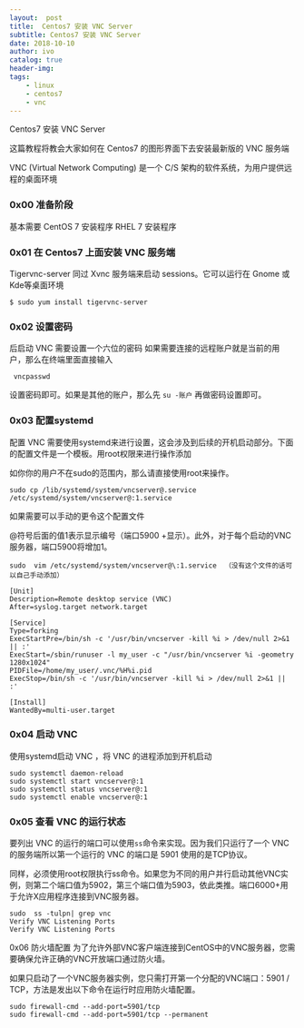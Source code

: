 ```yaml
---
layout:  post
title:  Centos7 安装 VNC Server
subtitle: Centos7 安装 VNC Server 
date: 2018-10-10
author: ivo
catalog: true
header-img:
tags:
    - linux 
    - centos7
    - vnc
---
```

Centos7 安装 VNC Server

这篇教程将教会大家如何在 Centos7 的图形界面下去安装最新版的 VNC 服务端

VNC (Virtual Network Computing) 是一个 C/S 架构的软件系统，为用户提供远程的桌面环境
### 0x00 准备阶段
基本需要
CentOS 7 安装程序
RHEL 7 安装程序
### 0x01 在 Centos7 上面安装 VNC 服务端
Tigervnc-server 同过 Xvnc 服务端来启动 sessions。它可以运行在 Gnome 或 Kde等桌面环境

```
$ sudo yum install tigervnc-server
```

### 0x02 设置密码
后启动 VNC 需要设置一个六位的密码
如果需要连接的远程账户就是当前的用户，那么在终端里面直接输入
```
 vncpasswd
```
设置密码即可。如果是其他的账户，那么先 `su -账户` 再做密码设置即可。

### 0x03 配置systemd
配置 VNC 需要使用systemd来进行设置，这会涉及到后续的开机启动部分。下面的配置文件是一个模板。用root权限来进行操作添加

如你你的用户不在sudo的范围内，那么请直接使用root来操作。
```
sudo cp /lib/systemd/system/vncserver@.service  /etc/systemd/system/vncserver@:1.service
```
如果需要可以手动的更令这个配置文件

@符号后面的值1表示显示编号（端口5900 +显示）。此外，对于每个启动的VNC服务器，端口5900将增加1。
```0
sudo  vim /etc/systemd/system/vncserver@\:1.service  （没有这个文件的话可以自己手动添加）

[Unit]
Description=Remote desktop service (VNC)
After=syslog.target network.target

[Service]
Type=forking
ExecStartPre=/bin/sh -c '/usr/bin/vncserver -kill %i > /dev/null 2>&1 || :'
ExecStart=/sbin/runuser -l my_user -c "/usr/bin/vncserver %i -geometry 1280x1024"
PIDFile=/home/my_user/.vnc/%H%i.pid
ExecStop=/bin/sh -c '/usr/bin/vncserver -kill %i > /dev/null 2>&1 || :'

[Install]
WantedBy=multi-user.target
```
### 0x04 启动 VNC
使用systemd启动 VNC ，将 VNC 的进程添加到开机启动
```
sudo systemctl daemon-reload
sudo systemctl start vncserver@:1
sudo systemctl status vncserver@:1
sudo systemctl enable vncserver@:1
```

### 0x05 查看 VNC 的运行状态
要列出 VNC 的运行的端口可以使用`ss`命令来实现。因为我们只运行了一个 VNC 的服务端所以第一个运行的 VNC 的端口是 5901 使用的是TCP协议。

同样，必须使用root权限执行ss命令。如果您为不同的用户并行启动其他VNC实例，则第二个端口值为5902，第三个端口值为5903，依此类推。端口6000+用于允许X应用程序连接到VNC服务器。

```
sudo  ss -tulpn| grep vnc
Verify VNC Listening Ports
Verify VNC Listening Ports
```
0x06 防火墙配置
为了允许外部VNC客户端连接到CentOS中的VNC服务器，您需要确保允许正确的VNC开放端口通过防火墙。

如果只启动了一个VNC服务器实例，您只需打开第一个分配的VNC端口：5901 / TCP，方法是发出以下命令在运行时应用防火墙配置。
```
sudo firewall-cmd --add-port=5901/tcp
sudo firewall-cmd --add-port=5901/tcp --permanent
```


